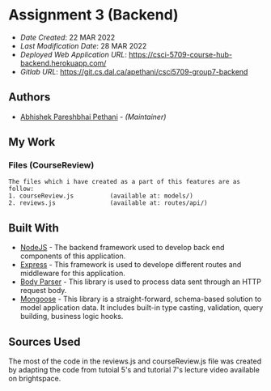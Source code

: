 # Assignment 3 (Backend)

* *Date Created*: 22 MAR 2022
* *Last Modification Date*: 28 MAR 2022
* *Deployed Web Application URL*: <https://csci-5709-course-hub-backend.herokuapp.com/>
* *Gitlab URL*: <https://git.cs.dal.ca/apethani/csci5709-group7-backend>

## Authors

* [Abhishek Pareshbhai Pethani](ab823206@dal.ca) - *(Maintainer)*

## My Work

### Files (CourseReview)
```
The files which i have created as a part of this features are as follow:
1. courseReview.js    		(available at: models/)
2. reviews.js 		        (available at: routes/api/)
```

## Built With

- [NodeJS](https://nodejs.org/en/docs/) - The backend framework used to develop back end components of this application.
- [Express](https://expressjs.com/en/starter/installing.html) - This framework is used to develope different routes and middleware for this application.
- [Body Parser](http://expressjs.com/en/resources/middleware/body-parser.html) - This library is used to process data sent through an HTTP request body.
- [Mongoose](https://mongoosejs.com/) - This library is a straight-forward, schema-based solution to model application data. It includes built-in type casting, validation, query building, business logic hooks.

## Sources Used

The most of the code in the reviews.js and courseReview.js file was created by adapting the code from tutoial 5's and tutorial 7's lecture video available on brightspace.




